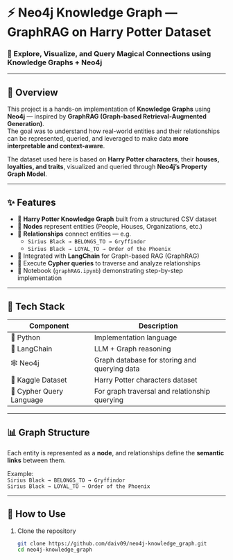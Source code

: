 # ⚡ Neo4j Knowledge Graph — GraphRAG on Harry Potter Dataset  

### 🧠 Explore, Visualize, and Query Magical Connections using Knowledge Graphs + Neo4j  

---

## 📘 Overview  

This project is a hands-on implementation of **Knowledge Graphs** using **Neo4j** — inspired by **GraphRAG (Graph-based Retrieval-Augmented Generation)**.  
The goal was to understand how real-world entities and their relationships can be represented, queried, and leveraged to make data **more interpretable and context-aware**.

The dataset used here is based on **Harry Potter characters**, their **houses, loyalties, and traits**, visualized and queried through **Neo4j’s Property Graph Model**.

---

## ✨ Features  

- 📂 **Harry Potter Knowledge Graph** built from a structured CSV dataset  
- 🧩 **Nodes** represent entities (People, Houses, Organizations, etc.)  
- 🔗 **Relationships** connect entities — e.g.  
  - `Sirius Black → BELONGS_TO → Gryffindor`  
  - `Sirius Black → LOYAL_TO → Order of the Phoenix`  
- 🧠 Integrated with **LangChain** for Graph-based RAG (GraphRAG)  
- 🧮 Execute **Cypher queries** to traverse and analyze relationships  
- 🧰 Notebook (`graphRAG.ipynb`) demonstrating step-by-step implementation  

---

## 🧱 Tech Stack  

| Component | Description |
|------------|-------------|
| 🐍 Python | Implementation language |
| 🧠 LangChain | LLM + Graph reasoning |
| 🕸️ Neo4j | Graph database for storing and querying data |
| 📄 Kaggle Dataset | Harry Potter characters dataset |
| 🧩 Cypher Query Language | For graph traversal and relationship querying |

---

## 📊 Graph Structure  

Each entity is represented as a **node**, and relationships define the **semantic links** between them.  


Example:  
`Sirius Black → BELONGS_TO → Gryffindor`  
`Sirius Black → LOYAL_TO → Order of the Phoenix`

---

## 🚀 How to Use  

1. Clone the repository  
   ```bash
   git clone https://github.com/daiv09/neo4j-knowledge_graph.git
   cd neo4j-knowledge_graph
